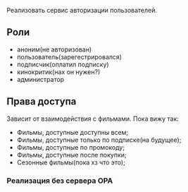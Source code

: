 Реализовать сервис авторизации пользователей.

## Роли
- аноним(не авторизован)
- пользователь(зарегестрировался)
- подписчик(оплатил подписку)
- кинокритик(нах он нужен?)
- администратор
## Права доступа
Зависит от взаимодействия с фильмами. Пока вижу так:
- Фильмы, доступные доступны всем;
- Фильмы, доступные только по подписке(на будущее);
- Фильмы, доступные по промокоду;
- Фильмы, доступные после покупки;
- Сезонные фильмы(пока хз что это);


### Реализация без сервера OPA




